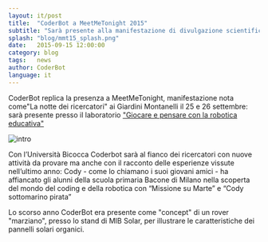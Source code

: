 ```yaml
---
layout: it/post
title:  "CoderBot a MeetMeTonight 2015"
subtitle: "Sarà presente alla manifestazione di divulgazione scientifica a Milano"
splash: "blog/mmt15_splash.png"
date:   2015-09-15 12:00:00
category: blog
tags:   news
author: CoderBot
language: it
---
```

CoderBot replica la presenza a MeetMeTonight, manifestazione nota come"La notte dei ricercatori" 
ai Giardini Montanelli il 25 e 26 settembre: sarà presente presso il laboratorio ["Giocare e
pensare con la robotica educativa"](http://www.meetmetonight.it/giocare-a-pensare-con-la-robotica-educativa/)

![intro]({{site.baseurl}}/img/blog/mmt15.png)

Con l’Università Bicocca Coderbot sarà al fianco dei ricercatori con nuove attività da provare 
ma anche con il racconto delle esperienze vissute nell’ultimo anno: Cody - come lo chiamano 
i suoi giovani amici - ha affiancato gli alunni della scuola primaria Bacone di Milano nella 
scoperta del mondo del coding e della robotica con “Missione su Marte” e “Cody sottomarino pirata”

Lo scorso anno CoderBot era presente come "concept" di un rover "marziano", presso lo stand di MIB Solar, per illustrare le caratteristiche dei pannelli solari organici.


